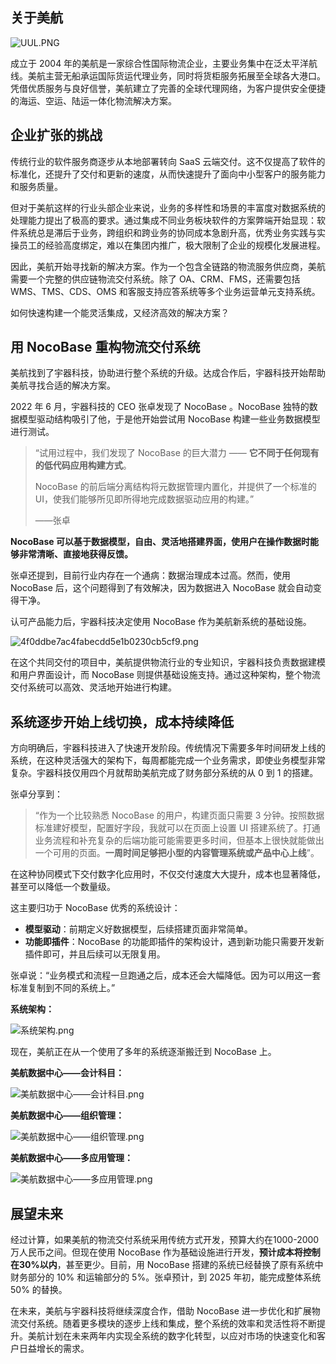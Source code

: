 ## **关于美航**

![UUL.PNG](https://static-docs.nocobase.com/aa09bbe19987331f8e2cf9331c9b141f.PNG)

成立于 2004 年的美航是一家综合性国际物流企业，主要业务集中在泛太平洋航线。美航主营无船承运国际货运代理业务，同时将货柜服务拓展至全球各大港口。凭借优质服务与良好信誉，美航建立了完善的全球代理网络，为客户提供安全便捷的海运、空运、陆运一体化物流解决方案。

## **企业扩张的挑战**

传统行业的软件服务商逐步从本地部署转向 SaaS 云端交付。这不仅提高了软件的标准化，还提升了交付和更新的速度，从而快速提升了面向中小型客户的服务能力和服务质量。

但对于美航这样的行业头部企业来说，业务的多样性和场景的丰富度对数据系统的处理能力提出了极高的要求。通过集成不同业务板块软件的方案弊端开始显现：软件系统总是滞后于业务，跨组织和跨业务的协同成本急剧升高，优秀业务实践与实操员工的经验高度绑定，难以在集团内推广，极大限制了企业的规模化发展进程。

因此，美航开始寻找新的解决方案。作为一个包含全链路的物流服务供应商，美航需要一个完整的供应链物流交付系统。除了 OA、CRM、FMS，还需要包括 WMS、TMS、CDS、OMS 和客服支持应答系统等多个业务运营单元支持系统。

如何快速构建一个能灵活集成，又经济高效的解决方案？

## **用 NocoBase 重构物流交付系统**

美航找到了宇器科技，协助进行整个系统的升级。达成合作后，宇器科技开始帮助美航寻找合适的解决方案。

2022 年 6 月，宇器科技的 CEO 张卓发现了 NocoBase 。NocoBase 独特的数据模型驱动结构吸引了他，于是他开始尝试用 NocoBase 构建一些业务数据模型进行测试。

> “试用过程中，我们发现了 NocoBase 的巨大潜力 —— **它不同于任何现有的低代码应用构建方式**。
>
> NocoBase 的前后端分离结构将元数据管理内置化，并提供了一个标准的 UI，使我们能够所见即所得地完成数据驱动应用的构建。”
>
> ——张卓

**NocoBase 可以基于数据模型，自由、灵活地搭建界面，使用户在操作数据时能够非常清晰、直接地获得反馈。**

张卓还提到，目前行业内存在一个通病：数据治理成本过高。然而，使用 NocoBase 后，这个问题得到了有效解决，因为数据进入 NocoBase 就会自动变得干净。

认可产品能力后，宇器科技决定使用 NocoBase 作为美航新系统的基础设施。

![4f0ddbe7ac4fabecdd5e1b0230cb5cf9.png](https://static-docs.nocobase.com/4f0ddbe7ac4fabecdd5e1b0230cb5cf9.png)

在这个共同交付的项目中，美航提供物流行业的专业知识，宇器科技负责数据建模和用户界面设计，而 NocoBase 则提供基础设施支持。通过这种架构，整个物流交付系统可以高效、灵活地开始进行构建。

## **系统逐步开始上线切换，成本持续降低**

方向明确后，宇器科技进入了快速开发阶段。传统情况下需要多年时间研发上线的系统，在这种灵活强大的架构下，每周都能完成一个业务需求，即使业务模型非常复杂。宇器科技仅用四个月就帮助美航完成了财务部分系统的从 0 到 1 的搭建。

张卓分享到：

> “作为一个比较熟悉 NocoBase 的用户，构建页面只需要 3 分钟。按照数据标准建好模型，配置好字段，我就可以在页面上设置 UI 搭建系统了。打通业务流程和补充复杂的后端功能可能需要更多时间，但基本上很快就能做出一个可用的页面。**一周时间足够把小型的内容管理系统或产品中心上线**”。

在这种协同模式下交付数字化应用时，不仅交付速度大大提升，成本也显著降低，甚至可以降低一个数量级。

这主要归功于 NocoBase 优秀的系统设计：

* **模型驱动**：前期定义好数据模型，后续搭建页面非常简单。
* **功能即插件**：NocoBase 的功能即插件的架构设计，遇到新功能只需要开发新插件即可，并且后续可以无限复用。

张卓说：“业务模式和流程一旦跑通之后，成本还会大幅降低。因为可以用这一套标准复制到不同的系统上。”

**系统架构：**

![系统架构.png](https://static-docs.nocobase.com/6bd81f58256173d9b8afbefc1fc6a298.png)

现在，美航正在从一个使用了多年的系统逐渐搬迁到 NocoBase 上。

**美航数据中心——会计科目：**

![美航数据中心——会计科目.png](https://static-docs.nocobase.com/b0b0a342e0d5ddf70ab31300d8f38bd8.png)

**美航数据中心——组织管理：**

![美航数据中心——组织管理.png](https://static-docs.nocobase.com/f64613f30feded735c07598b22c98087.png)

**美航数据中心——多应用管理：**

![美航数据中心——多应用管理.png](https://static-docs.nocobase.com/3524f9bf126d4b52da10894fe413c2e4.png)

## **展望未来**

经过计算，如果美航的物流交付系统采用传统方式开发，预算大约在1000-2000万人民币之间。但现在使用 NocoBase 作为基础设施进行开发，**预计成本将控制在30%以内**，甚至更少。目前，用 NocoBase 搭建的系统已经替换了原有系统中财务部分的 10% 和运输部分的 5%。张卓预计，到 2025 年初，能完成整体系统 50% 的替换。

在未来，美航与宇器科技将继续深度合作，借助 NocoBase 进一步优化和扩展物流交付系统。随着更多模块的逐步上线和集成，整个系统的效率和灵活性将不断提升。美航计划在未来两年内实现全系统的数字化转型，以应对市场的快速变化和客户日益增长的需求。
